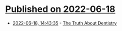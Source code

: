 # [Published on 2022-06-18](index.md)

* [2022-06-18, 14:43:35](https://news.ycombinator.com/item?id=31790226) - [The Truth About Dentistry](https://www.theatlantic.com/magazine/archive/2019/05/the-trouble-with-dentistry/586039/)
